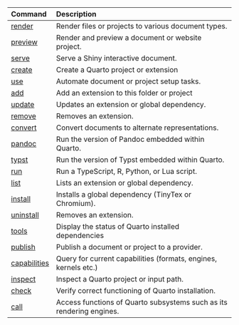 |Command      |Description                                                          |
|:------------|:--------------------------------------------------------------------|
|[render](render.qmd)|Render files or projects to various document types.                  |
|[preview](preview.qmd)|Render and preview a document or website project.                    |
|[serve](serve.qmd)|Serve a Shiny interactive document.                                  |
|[create](create.qmd)|Create a Quarto project or extension                                 |
|[use](use.qmd)|Automate document or project setup tasks.                            |
|[add](add.qmd)|Add an extension to this folder or project                           |
|[update](update.qmd)|Updates an extension or global dependency.                           |
|[remove](remove.qmd)|Removes an extension.                                                |
|[convert](convert.qmd)|Convert documents to alternate representations.                      |
|[pandoc](pandoc.qmd)|Run the version of Pandoc embedded within Quarto.                    |
|[typst](typst.qmd)|Run the version of Typst embedded within Quarto.                     |
|[run](run.qmd)|Run a TypeScript, R, Python, or Lua script.                          |
|[list](list.qmd)|Lists an extension or global dependency.                             |
|[install](install.qmd)|Installs a global dependency (TinyTex or Chromium).                  |
|[uninstall](uninstall.qmd)|Removes an extension.                                                |
|[tools](tools.qmd)|Display the status of Quarto installed dependencies                  |
|[publish](publish.qmd)|Publish a document or project to a provider.                         |
|[capabilities](capabilities.qmd)|Query for current capabilities (formats, engines, kernels etc.)      |
|[inspect](inspect.qmd)|Inspect a Quarto project or input path.                              |
|[check](check.qmd)|Verify correct functioning of Quarto installation.                   |
|[call](call.qmd)|Access functions of Quarto subsystems such as its rendering engines. |
